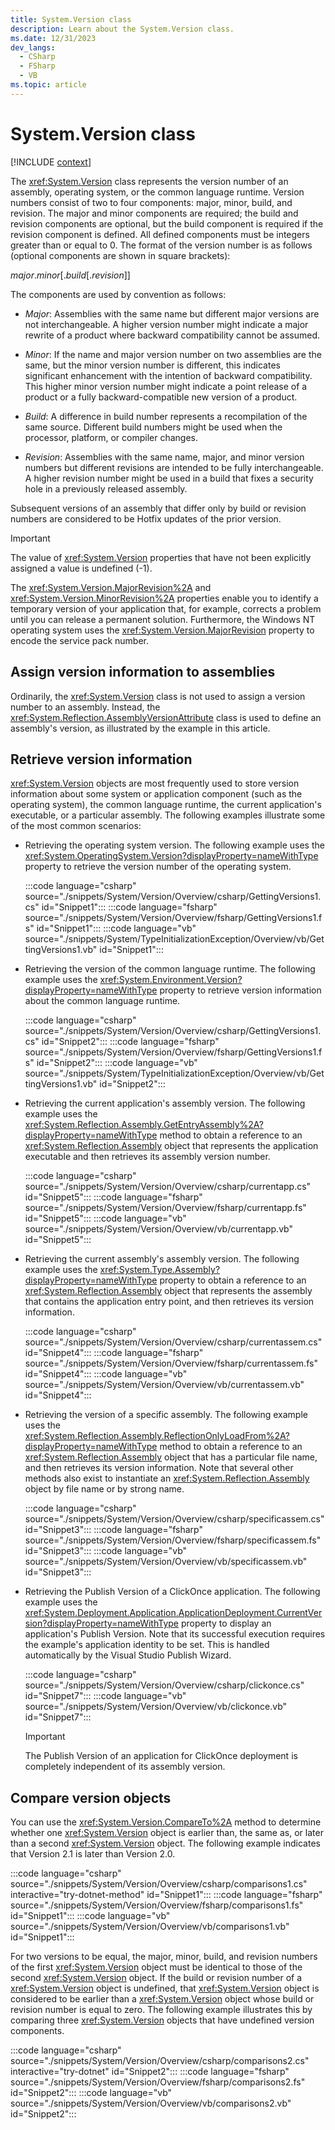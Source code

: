 ```yaml
---
title: System.Version class
description: Learn about the System.Version class.
ms.date: 12/31/2023
dev_langs:
  - CSharp
  - FSharp
  - VB
ms.topic: article
---
```

# System.Version class

[!INCLUDE [context](includes/context.md)]

The <xref:System.Version> class represents the version number of an assembly, operating system, or the common language runtime. Version numbers consist of two to four components: major, minor, build, and revision. The major and minor components are required; the build and revision components are optional, but the build component is required if the revision component is defined. All defined components must be integers greater than or equal to 0. The format of the version number is as follows (optional components are shown in square brackets):

*major*.*minor*[.*build*[.*revision*]]

The components are used by convention as follows:

- *Major*: Assemblies with the same name but different major versions are not interchangeable. A higher version number might indicate a major rewrite of a product where backward compatibility cannot be assumed.

- *Minor*: If the name and major version number on two assemblies are the same, but the minor version number is different, this indicates significant enhancement with the intention of backward compatibility. This higher minor version number might indicate a point release of a product or a fully backward-compatible new version of a product.

- *Build*: A difference in build number represents a recompilation of the same source. Different build numbers might be used when the processor, platform, or compiler changes.

- *Revision*: Assemblies with the same name, major, and minor version numbers but different revisions are intended to be fully interchangeable. A higher revision number might be used in a build that fixes a security hole in a previously released assembly.

Subsequent versions of an assembly that differ only by build or revision numbers are considered to be Hotfix updates of the prior version.

> [!IMPORTANT]
> The value of <xref:System.Version> properties that have not been explicitly assigned a value is undefined (-1).

The <xref:System.Version.MajorRevision%2A> and <xref:System.Version.MinorRevision%2A> properties enable you to identify a temporary version of your application that, for example, corrects a problem until you can release a permanent solution. Furthermore, the Windows NT operating system uses the <xref:System.Version.MajorRevision> property to encode the service pack number.

## Assign version information to assemblies

Ordinarily, the <xref:System.Version> class is not used to assign a version number to an assembly. Instead, the <xref:System.Reflection.AssemblyVersionAttribute> class is used to define an assembly's version, as illustrated by the example in this article.

## Retrieve version information

<xref:System.Version> objects are most frequently used to store version information about some system or application component (such as the operating system), the common language runtime, the current application's executable, or a particular assembly. The following examples illustrate some of the most common scenarios:

- Retrieving the operating system version. The following example uses the <xref:System.OperatingSystem.Version?displayProperty=nameWithType> property to retrieve the version number of the operating system.

  :::code language="csharp" source="./snippets/System/Version/Overview/csharp/GettingVersions1.cs" id="Snippet1":::
  :::code language="fsharp" source="./snippets/System/Version/Overview/fsharp/GettingVersions1.fs" id="Snippet1":::
  :::code language="vb" source="./snippets/System/TypeInitializationException/Overview/vb/GettingVersions1.vb" id="Snippet1":::

- Retrieving the version of the common language runtime. The following example uses the <xref:System.Environment.Version?displayProperty=nameWithType> property to retrieve version information about the common language runtime.

  :::code language="csharp" source="./snippets/System/Version/Overview/csharp/GettingVersions1.cs" id="Snippet2":::
  :::code language="fsharp" source="./snippets/System/Version/Overview/fsharp/GettingVersions1.fs" id="Snippet2":::
  :::code language="vb" source="./snippets/System/TypeInitializationException/Overview/vb/GettingVersions1.vb" id="Snippet2":::

- Retrieving the current application's assembly version. The following example uses the <xref:System.Reflection.Assembly.GetEntryAssembly%2A?displayProperty=nameWithType> method to obtain a reference to an <xref:System.Reflection.Assembly> object that represents the application executable and then retrieves its assembly version number.

  :::code language="csharp" source="./snippets/System/Version/Overview/csharp/currentapp.cs" id="Snippet5":::
  :::code language="fsharp" source="./snippets/System/Version/Overview/fsharp/currentapp.fs" id="Snippet5":::
  :::code language="vb" source="./snippets/System/Version/Overview/vb/currentapp.vb" id="Snippet5":::

- Retrieving the current assembly's assembly version. The following example uses the <xref:System.Type.Assembly?displayProperty=nameWithType> property to obtain a reference to an <xref:System.Reflection.Assembly> object that represents the assembly that contains the application entry point, and then retrieves its version information.

  :::code language="csharp" source="./snippets/System/Version/Overview/csharp/currentassem.cs" id="Snippet4":::
  :::code language="fsharp" source="./snippets/System/Version/Overview/fsharp/currentassem.fs" id="Snippet4":::
  :::code language="vb" source="./snippets/System/Version/Overview/vb/currentassem.vb" id="Snippet4":::

- Retrieving the version of a specific assembly. The following example uses the <xref:System.Reflection.Assembly.ReflectionOnlyLoadFrom%2A?displayProperty=nameWithType> method to obtain a reference to an <xref:System.Reflection.Assembly> object that has a particular file name, and then retrieves its version information. Note that several other methods also exist to instantiate an <xref:System.Reflection.Assembly> object by file name or by strong name.

  :::code language="csharp" source="./snippets/System/Version/Overview/csharp/specificassem.cs" id="Snippet3":::
  :::code language="fsharp" source="./snippets/System/Version/Overview/fsharp/specificassem.fs" id="Snippet3":::
  :::code language="vb" source="./snippets/System/Version/Overview/vb/specificassem.vb" id="Snippet3":::

- Retrieving the Publish Version of a ClickOnce application. The following example uses the <xref:System.Deployment.Application.ApplicationDeployment.CurrentVersion?displayProperty=nameWithType> property to display an application's Publish Version. Note that its successful execution requires the example's application identity to be set. This is handled automatically by the Visual Studio Publish Wizard.

  :::code language="csharp" source="./snippets/System/Version/Overview/csharp/clickonce.cs" id="Snippet7":::
  :::code language="vb" source="./snippets/System/Version/Overview/vb/clickonce.vb" id="Snippet7":::

  > [!IMPORTANT]
  > The Publish Version of an application for ClickOnce deployment is completely independent of its assembly version.

## Compare version objects

You can use the <xref:System.Version.CompareTo%2A> method to determine whether one <xref:System.Version> object is earlier than, the same as, or later than a second <xref:System.Version> object. The following example indicates that Version 2.1 is later than Version 2.0.

:::code language="csharp" source="./snippets/System/Version/Overview/csharp/comparisons1.cs" interactive="try-dotnet-method" id="Snippet1":::
:::code language="fsharp" source="./snippets/System/Version/Overview/fsharp/comparisons1.fs" id="Snippet1":::
:::code language="vb" source="./snippets/System/Version/Overview/vb/comparisons1.vb" id="Snippet1":::

For two versions to be equal, the major, minor, build, and revision numbers of the first <xref:System.Version> object must be identical to those of the second <xref:System.Version> object. If the build or revision number of a <xref:System.Version> object is undefined, that <xref:System.Version> object is considered to be earlier than a <xref:System.Version> object whose build or revision number is equal to zero. The following example illustrates this by comparing three <xref:System.Version> objects that have undefined version components.

:::code language="csharp" source="./snippets/System/Version/Overview/csharp/comparisons2.cs" interactive="try-dotnet" id="Snippet2":::
:::code language="fsharp" source="./snippets/System/Version/Overview/fsharp/comparisons2.fs" id="Snippet2":::
:::code language="vb" source="./snippets/System/Version/Overview/vb/comparisons2.vb" id="Snippet2":::
